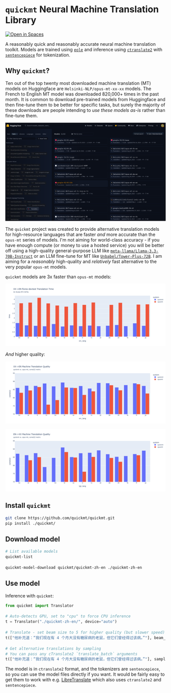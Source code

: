 # `quickmt` Neural Machine Translation Library 

[![Open in Spaces](https://huggingface.co/datasets/huggingface/badges/resolve/main/open-in-hf-spaces-md-dark.svg)]([https://huggingface.co/spaces](https://huggingface.co/spaces/quickmt/QuickMT-Demo))

A reasonably quick and reasonably accurate neural machine translation toolkit. Models are trained using [`eole`](https://github.com/eole-nlp/eole) and inference using [`ctranslate2`](https://github.com/OpenNMT/CTranslate2) with [`sentencepiece`](https://github.com/google/sentencepiece) for tokenization.

## Why `quickmt`?

Ten out of the top twenty most downloaded machine translation (MT) models on Huggingface are `Helsinki-NLP/opus-mt-xx-xx` models. The French to English MT model was downloaded 820,000+ times in the past month. It is common to download pre-trained models from Huggingface and then fine-tune them to be better for specific tasks, but surely the majority of these downloads are people intending to *use these models as-is* rather than fine-tune them. 

![Top MT Models on Huggingface](docs/blogs/img/top-hf-translation-models.png)

The `quickmt` project was created to provide alternative translation models for high-resource languages that are faster *and* more accurate than the `opus-mt` series of models. I'm not aiming for world-class accuracy - if you have enough compute (or money to use a hosted service) you will be better off using a high-quality general-purpose LLM like [`meta-llama/Llama-3.3-70B-Instruct`](https://huggingface.co/meta-llama/Llama-3.3-70B-Instruct) or an LLM fine-tune for MT like [`Unbabel/Tower-Plus-72B`](https://huggingface.co/Unbabel/Tower-Plus-72B). I am aiming for a *reasonably* high-quality and *relatively* fast alternative to the very popular `opus-mt` models. 

`quickmt` models are 3x faster than `opus-mt` models:

![opus-mt vs. quickmt speed comparison](docs/blogs/img/quickmt-opusmt-speed.png)

*And* higher quality:

![opus-mt vs. quickmt quality comparison](docs/blogs/img/quickmt-vs-opusmt-to-english.png)

![opus-mt vs. quickmt quality comparison](docs/blogs/img/quickmt-vs-opusmt-from-english.png)

## Install `quickmt`

```bash
git clone https://github.com/quickmt/quickmt.git
pip install ./quickmt/
```

## Download model

```bash
# List available models
quickmt-list

quickmt-model-download quickmt/quickmt-zh-en ./quickmt-zh-en
```

## Use model

Inference with `quickmt`:

```python
from quickmt import Translator

# Auto-detects GPU, set to "cpu" to force CPU inference
t = Translator("./quickmt-zh-en/", device="auto")

# Translate - set beam size to 5 for higher quality (but slower speed)
t(["他补充道：“我们现在有 4 个月大没有糖尿病的老鼠，但它们曾经得过该病。”"], beam_size=1)

# Get alternative translations by sampling
# You can pass any cTranslate2 `translate_batch` arguments
t(["他补充道：“我们现在有 4 个月大没有糖尿病的老鼠，但它们曾经得过该病。”"], sampling_temperature=1.2, beam_size=1, sampling_topk=50, sampling_topp=0.9)
```

The model is in `ctranslate2` format, and the tokenizers are `sentencepiece`, so you can use the model files directly if you want. It would be fairly easy to get them to work with e.g. [LibreTranslate](https://libretranslate.com/) which also uses `ctranslate2` and `sentencepiece`.

